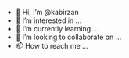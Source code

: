 - 👋 Hi, I’m @kabirzan
- 👀 I’m interested in ...
- 🌱 I’m currently learning ...
- 💞️ I’m looking to collaborate on ...
- 📫 How to reach me ...

<!---
kabirzan/kabirzan is a ✨ special ✨ repository because its `README.md` (this file) appears on your GitHub profile.
You can click the Preview link to take a look at your changes.
--->
